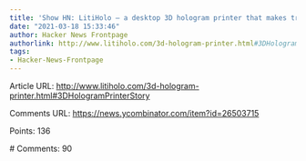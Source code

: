 ```yaml
---
title: 'Show HN: LitiHolo – a desktop 3D hologram printer that makes true holograms'
date: "2021-03-18 15:33:46"
author: Hacker News Frontpage
authorlink: http://www.litiholo.com/3d-hologram-printer.html#3DHologramPrinterStory
tags:
- Hacker-News-Frontpage
---
```


<p>Article URL: <a href="http://www.litiholo.com/3d-hologram-printer.html#3DHologramPrinterStory">http://www.litiholo.com/3d-hologram-printer.html#3DHologramPrinterStory</a></p>
<p>Comments URL: <a href="https://news.ycombinator.com/item?id=26503715">https://news.ycombinator.com/item?id=26503715</a></p>
<p>Points: 136</p>
<p># Comments: 90</p>
